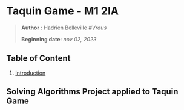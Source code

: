 # Taquin Game - M1 2IA

> **Author** : Hadrien Belleville *#Vraus*
>
> **Beginning date**: *nov 02, 2023*

## Table of Content

1. [Introduction](#solving-algorithms-project-applied-to-taquin-game)

## Solving Algorithms Project applied to Taquin Game
